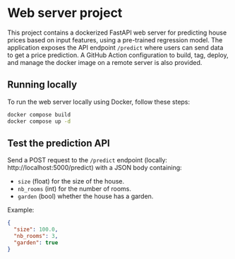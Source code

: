 # Web server project

This project contains a dockerized FastAPI web server for predicting house prices based on input features, using a pre-trained regression model. The application exposes the API endpoint `/predict` where users can send data to get a price prediction. A GitHub Action configuration to build, tag, deploy, and manage the docker image on a remote server is also provided.

## Running locally
To run the web server locally using Docker, follow these steps:
```sh
docker compose build
docker compose up -d
```

## Test the prediction API

Send a POST request to the `/predict` endpoint (locally: http://localhost:5000/predict) with a JSON body containing:
- `size` (float) for the size of the house.
- `nb_rooms` (int) for the number of rooms.
- `garden` (bool) whether the house has a garden.

Example:
```json
{
  "size": 100.0,
  "nb_rooms": 3,
  "garden": true
}
```